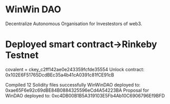 # WinWin DAO
Decentralize Autonomous Organisation for Investestors of web3. 

# Deployed smart contract->Rinkeby Testnet



covalent = ckey_c2ff142ae0e243359fcfde35554
Unlock contract: 0x102E6F51765DcdBEc35a4b41cA0391c81fCE91cB

Compiled 12 Solidity files successfully
WinWinDAO deployed to: 0xae65F6e92c69dBE84B0884325596eCd4A54223BA
Proposal for WinDAO deployed to: 0xc4DB00B1B5A319103E5Fb4Ab10C6906796Ef9BFD